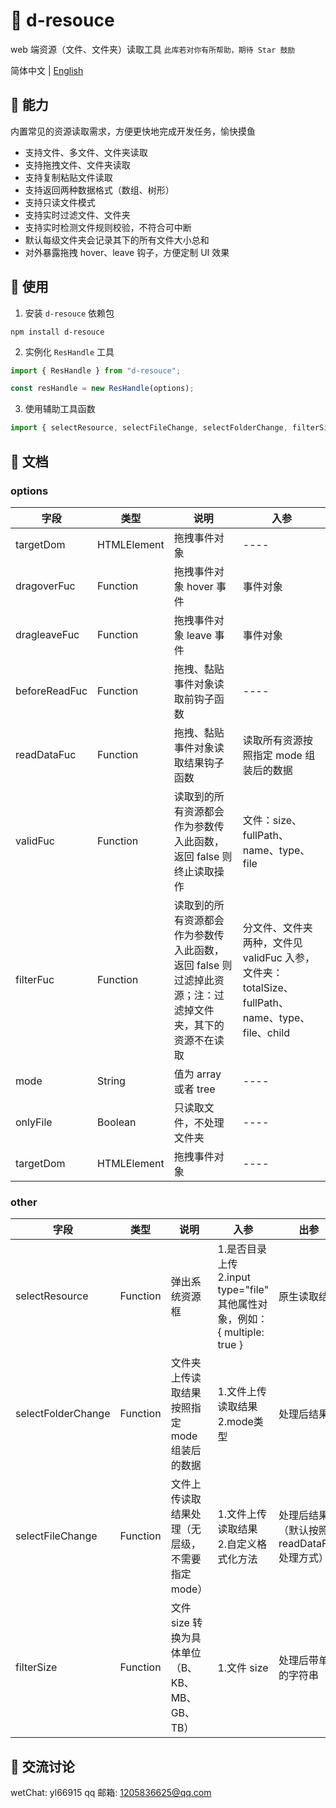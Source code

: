 # 🔦 d-resouce

web 端资源（文件、文件夹）读取工具 `此库若对你有所帮助，期待 Star 鼓励`


简体中文 | [English](README.md)

## 🎲 能力

内置常见的资源读取需求，方便更快地完成开发任务，愉快摸鱼

- 支持文件、多文件、文件夹读取
- 支持拖拽文件、文件夹读取
- 支持复制粘贴文件读取
- 支持返回两种数据格式（数组、树形）
- 支持只读文件模式
- 支持实时过滤文件、文件夹
- 支持实时检测文件规则校验，不符合可中断
- 默认每级文件夹会记录其下的所有文件大小总和
- 对外暴露拖拽 hover、leave 钩子，方便定制 UI 效果

## 🛵 使用

1. 安装 `d-resouce` 依赖包

```shell
npm install d-resouce
```

2. 实例化 `ResHandle` 工具

```js
import { ResHandle } from "d-resouce";

const resHandle = new ResHandle(options);
```

3. 使用辅助工具函数

```js
import { selectResource, selectFileChange, selectFolderChange, filterSize } from "d-resouce"

```

## 📒 文档

### options

|  字段   | 类型  | 说明 | 入参 |
|  ----  | ----  | ---- | ---- |
| targetDom  | HTMLElement | 拖拽事件对象 | ---- |
| dragoverFuc  | Function | 拖拽事件对象 hover 事件 | 事件对象 |
| dragleaveFuc  | Function | 拖拽事件对象 leave 事件 | 事件对象 |
| beforeReadFuc  | Function | 拖拽、黏贴事件对象读取前钩子函数 | ---- |
| readDataFuc  | Function | 拖拽、黏贴事件对象读取结果钩子函数 | 读取所有资源按照指定 mode 组装后的数据 |
| validFuc  | Function | 读取到的所有资源都会作为参数传入此函数，返回 false 则终止读取操作 | 文件：size、fullPath、name、type、file |
| filterFuc  | Function | 读取到的所有资源都会作为参数传入此函数，返回 false 则过滤掉此资源；注：过滤掉文件夹，其下的资源不在读取 | 分文件、文件夹两种，文件见 validFuc 入参，文件夹：totalSize、fullPath、name、type、file、child |
| mode  | String | 值为 array 或者 tree | ---- |
| onlyFile  | Boolean | 只读取文件，不处理文件夹 | ---- |
| targetDom  | HTMLElement | 拖拽事件对象 | ---- |

### other
|  字段   | 类型  | 说明 | 入参 | 出参 |
|  ----  | ----  | ---- | ---- | ---- |
| selectResource  | Function | 弹出系统资源框 | 1.是否目录上传 2.input type="file" 其他属性对象，例如：{ multiple: true } | 原生读取结果 |
| selectFolderChange  | Function | 文件夹上传读取结果按照指定 mode 组装后的数据 | 1.文件上传读取结果 2.mode类型 | 处理后结果 |
| selectFileChange  | Function | 文件上传读取结果处理（无层级，不需要指定 mode） | 1.文件上传读取结果 2.自定义格式化方法 | 处理后结果（默认按照readDataFuc 处理方式） |
| filterSize  | Function | 文件 size 转换为具体单位（B、KB、MB、GB、TB） | 1.文件 size | 处理后带单位的字符串 |


## 🙌 交流讨论

wetChat: yl66915
qq 邮箱: 1205836625@qq.com 
